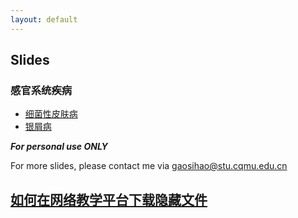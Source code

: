 ```yaml
---
layout: default
---
```


## Slides
### 感官系统疾病
  - [细菌性皮肤病](assets/细菌性皮肤病.ppt)  
  - [银屑病](assets/银屑病.pptx)  

***For personal use ONLY***

For more slides, please contact me via  [gaosihao@stu.cqmu.edu.cn](mailto:gaosihao@stu.cqmu.edu.cn)

## [如何在网络教学平台下载隐藏文件](_posts/2019-04-21-How-to-Download-Files-from-THEOL.html)
